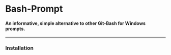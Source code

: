 # Bash-Prompt
#### An informative, simple alternative to other Git-Bash for Windows prompts.
***
### Installation
